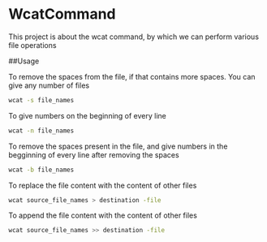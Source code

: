 # WcatCommand
This project is about the wcat command, by which we can perform various file operations

##Usage

To remove the spaces from the file, if that contains more spaces.
You can give any number of files

```bash
wcat -s file_names
```

To give numbers on the beginning of every line

```bash
wcat -n file_names
```

To remove the spaces present in the file, and give numbers in the begginning of every line after removing the spaces

```bash
wcat -b file_names
```

To replace the file content with the content of other files

```bash
wcat source_file_names > destination -file
```

To append the file content with the content of other files

```bash
wcat source_file_names >> destination -file
```

